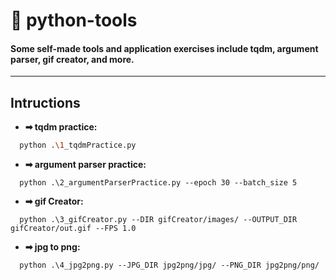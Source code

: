 # 🔰 python-tools
#### **Some self-made tools and application exercises include tqdm, argument parser, gif creator, and more.**
---
## **Intructions**

* **➡ tqdm practice:**
```sh
  python .\1_tqdmPractice.py
```

* **➡ argument parser practice:**
```
  python .\2_argumentParserPractice.py --epoch 30 --batch_size 5
```

* **➡ gif Creator:**
```
  python .\3_gifCreator.py --DIR gifCreator/images/ --OUTPUT_DIR gifCreator/out.gif --FPS 1.0
```

* **➡ jpg to png:**
```
  python .\4_jpg2png.py --JPG_DIR jpg2png/jpg/ --PNG_DIR jpg2png/png/
```
